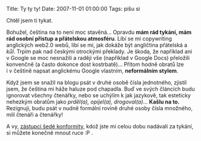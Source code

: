 Title: Ty ty ty!
Date: 2007-11-01 01:00:00
Tags: píšu si

Chtěl jsem ti tykat.

Bohužel, čeština na to není moc stavěná… Opravdu
**mám rád tykání, mám rád osobní přístup a přátelskou atmosféru**.
Líbí se mi copywriting anglických web2.0 webů, líbí se mi, jak
dokáže být angličtina přátelská a *kůl*. Trpím pak nad českými
otrockými překlady. Je škoda, že například ani v Google se moc
nesnažili a raději vše (například v Google Docs) přeložili
konvenčně (a často dokonce dost kostrbatě)… Přitom hodně obratů lze
i v češtině napsat anglickému Google vlastním,
**neformálním stylem**.

Když jsem se snažil na blogu psát v druhé osobě čísla jednotného,
zjistil jsem, že čeština mi háže haluze pod chapadla. Buď ve svých
článcích budu ignorovat všechny čtenářky, nebo se uchýlím k jak
jazykově, tak esteticky nehezkým obratům jako
*prděl(a), opíjel(a), drogoval(a)*… **Kašlu na to.** Rezignuji,
budu psát v nudně formální rovině druhé osoby čísla množného, milí
čtenáři a čtenářky!

A vy, [zástupci šedé konformity](http://cr.webz.cz/), kdož jste mi
celou dobu nadávali za tykání, si můžete konečně mnout ruce :P .